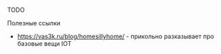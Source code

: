 TODO

Полезные ссылки
* https://vas3k.ru/blog/homesillyhome/ - прикольно разказывает про базовые вещи IOT
